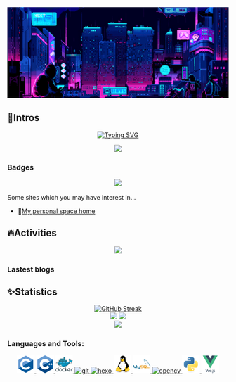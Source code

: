 <!-- Background -->
<div align="center">
   <img src="./assests/cover6.gif" alt="bg"/>
</div>

## 🚀Intros
<div align="center">
<a href="https://git.io/typing-svg"><img src="https://readme-typing-svg.demolab.com?font=Fira+Code&size=50&pause=1000&center=true&vCenter=true&random=false&width=800&height=100&lines=Hi%2C+I+am+Jingle+Cath.;Welcome+to+my+Homepage." alt="Typing SVG" /></a>
</div>

<p align="center"><img width="700px" src="https://quotes-github-readme.vercel.app/api?type=horizontal&theme=dark&quote=此番路，来去无数，我亦在其中。&author=Someone"  /></p>

### Badges
<p align="center"><img src="https://komarev.com/ghpvc/?username=JingleCate&color=blue"/></p>

Some sites which you may have interest in...
- 🔭[My personal space home](https://jinglecath.top)


## 🔥Activities
<div align="center"> <img width="700px" src="https://github-readme-activity-graph.vercel.app/graph?username=JingleCate&theme=react-dark&custom_title=Commits" /> </div>

### Lastest blogs
<!-- BLOG-POST-LIST:START -->
<!-- BLOG-POST-LIST:END -->

## ✨Statistics
<!-- GitHub Readme Streak Stats --->
<div align="center"><a href="https://git.io/streak-stats"><img src="https://streak-stats.demolab.com?user=JingleCate&theme=tokyonight&hide_border=true&date_format=M%20j%5B%2C%20Y%5D&card_width=700" alt="GitHub Streak" /></a></div>
<!-- github-readme-stats --->
<div align="center">
   <img height="168px" src="https://github-readme-stats.vercel.app/api/top-langs/?username=JingleCate&hide_border=true&layout=compact&langs_count=6&text_color=000&icon_color=fff&bg_color=0,52fa5a,4dfcff,c64dff&theme=graywhite" /> 
  <img height="168px" src="https://github-readme-stats.vercel.app/api?username=JingleCate&hide_border=true&show_icons=trueline_height=21&text_color=000&icon_color=000&bg_color=0,ea6161,ffc64d,fffc4d,52fa5a&theme=graywhite"/> 
</div>
<!-- Awards --->
<div align="center"> <img src="https://github-profile-trophy.vercel.app/?username=JingleCate&theme=nord&column=5&row=1&margin-w=36" /> </div>

<!-- Language icons -->
### Languages and Tools:
<p align="center"> <a href="https://www.cprogramming.com/" target="_blank" rel="noreferrer"> <img src="https://raw.githubusercontent.com/devicons/devicon/master/icons/c/c-original.svg" alt="c" width="40" height="40"/> </a> <a href="https://www.w3schools.com/cpp/" target="_blank" rel="noreferrer"> <img src="https://raw.githubusercontent.com/devicons/devicon/master/icons/cplusplus/cplusplus-original.svg" alt="cplusplus" width="40" height="40"/> </a> <a href="https://www.docker.com/" target="_blank" rel="noreferrer"> <img src="https://raw.githubusercontent.com/devicons/devicon/master/icons/docker/docker-original-wordmark.svg" alt="docker" width="40" height="40"/> </a> <a href="https://git-scm.com/" target="_blank" rel="noreferrer"> <img src="https://www.vectorlogo.zone/logos/git-scm/git-scm-icon.svg" alt="git" width="40" height="40"/> </a> <a href="hexo.io/" target="_blank" rel="noreferrer"> <img src="https://www.vectorlogo.zone/logos/hexoio/hexoio-icon.svg" alt="hexo" width="40" height="40"/> </a> <a href="https://www.linux.org/" target="_blank" rel="noreferrer"> <img src="https://raw.githubusercontent.com/devicons/devicon/master/icons/linux/linux-original.svg" alt="linux" width="40" height="40"/> </a> <a href="https://www.mysql.com/" target="_blank" rel="noreferrer"> <img src="https://raw.githubusercontent.com/devicons/devicon/master/icons/mysql/mysql-original-wordmark.svg" alt="mysql" width="40" height="40"/> </a> <a href="https://opencv.org/" target="_blank" rel="noreferrer"> <img src="https://www.vectorlogo.zone/logos/opencv/opencv-icon.svg" alt="opencv" width="40" height="40"/> </a> <a href="https://www.python.org" target="_blank" rel="noreferrer"> <img src="https://raw.githubusercontent.com/devicons/devicon/master/icons/python/python-original.svg" alt="python" width="40" height="40"/> </a> <a href="https://vuejs.org/" target="_blank" rel="noreferrer"> <img src="https://raw.githubusercontent.com/devicons/devicon/master/icons/vuejs/vuejs-original-wordmark.svg" alt="vuejs" width="40" height="40"/> </a> </p>



<!--
- 🔭 I’m currently working on ...
- 🌱 I’m currently learning ...
- 👯 I’m looking to collaborate on ...
- 🤔 I’m looking for help with ...
- 💬 Ask me about ...
- 📫 How to reach me: ...
- 😄 Pronouns: ...
- ⚡ Fun fact: ...
-->
